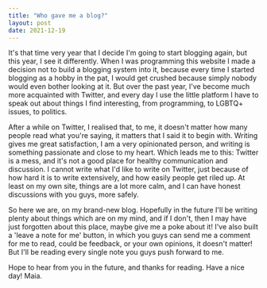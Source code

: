 ```yaml
---
title: "Who gave me a blog?"
layout: post
date: 2021-12-19
---
```


It's that time very year that I decide I'm going to start blogging 
again, but this year, I see it differently. When I was programming 
this website I made a decision not to build a blogging system into 
it, because every time I started blogging as a hobby in the pat, I 
would get crushed because simply nobody would even bother looking 
at it. But over the past year, I've become much more acquainted 
with Twitter, and every day I use the little platform I have to 
speak out about things I find interesting, from programming, to 
LGBTQ+ issues, to politics.

After a while on Twitter, I realised 
that, to me, it doesn't matter how many people read what you're 
saying, it matters that I said it to begin with. Writing gives me 
great satisfaction, I am a very opinionated person, and writing is 
something passionate and close to my heart. Which leads me to 
this: Twitter is a mess, and it's not a good place for healthy 
communication and discussion. I cannot write what I'd like to 
write on Twitter, just because of how hard it is to write 
extensively, and how easily people get riled up. At least on my 
own site, things are a lot more calm, and I can have honest 
discussions with you guys, more safely.

So here we are, on my brand-new blog. Hopefully in the future I'll 
be writing plenty about things which are on my mind, and if I 
don't, then I may have just forgotten about this place, maybe give 
me a poke about it! I've also built a 'leave a note for me' button, in 
which you guys can send me a comment for me to read, could be 
feedback, or your own opinions, it doesn't matter! But I'll be 
reading every single note you guys push forward to me.

Hope to hear from you in the future, and thanks for reading. Have 
a nice day! Maia.